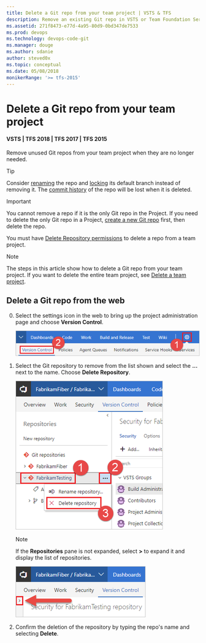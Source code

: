 ```yaml
---
title: Delete a Git repo from your team project | VSTS & TFS
description: Remove an existing Git repo in VSTS or Team Foundation Server team project
ms.assetid: 271f8473-e77d-4a95-80d9-0bd347de7533
ms.prod: devops
ms.technology: devops-code-git 
ms.manager: douge
ms.author: sdanie
author: steved0x
ms.topic: conceptual
ms.date: 05/08/2018
monikerRange: '>= tfs-2015'
---
```



# Delete a Git repo from your team project
#### VSTS | TFS 2018 | TFS 2017 | TFS 2015

Remove unused Git repos from your team project when they are no longer needed. 

>[!TIP]
> Consider [renaming](repo-rename.md) the repo and [locking](lock-branches.md) its default branch instead of removing it. The [commit history](tutorial/history.md) of the repo will be lost when it is deleted.   

>[!IMPORTANT]
> You cannot remove a repo if it is the only Git repo in the Project. If you need to delete the only Git repo in a Project, [create a new Git repo](create-new-repo.md) first, then delete the repo.
>      
> You must have [Delete Repository permissions](../organizations/security/set-git-tfvc-repository-permissions.md#git-repository) to delete a repo from a team project. 

>[!NOTE]
>The steps in this article show how to delete a Git repo from your team project. If you want to delete the entire team project, see [Delete a team project](../organizations/projects/delete-project.md).

## Delete a Git repo from the web 

0. Select the settings icon in the web to bring up the project administration page and choose **Version Control**.

   ![Version control settings](_img/repo-mgmt/version-control-settings.png)
   

0. Select the Git repository to remove from the list shown and select the **...** next to the name. Choose **Delete Repository**.

   ![remove the VSTS repo using the ellipses link next to the repo name](_img/repo-mgmt/remove-repo.png)

   >[!NOTE]
   >If the **Repositories** pane is not expanded, select **>** to expand it and display the list of repositories.
   >
   >![Repositories pane](_img/repo-mgmt/expand-repositories-pane.png)

0. Confirm the deletion of the repository by typing the repo's name and selecting **Delete**.

